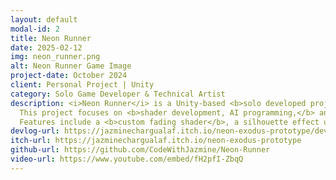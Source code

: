 ```yaml
---
layout: default
modal-id: 2
title: Neon Runner
date: 2025-02-12
img: neon_runner.png
alt: Neon Runner Game Image
project-date: October 2024
client: Personal Project | Unity
category: Solo Game Developer & Technical Artist
description: <i>Neon Runner</i> is a Unity-based <b>solo developed project</b> for a one-month game development challenge. 
  This project focuses on <b>shader development, AI programming,</b> and <b>post-processing</b>. 
  Features include a <b>custom fading shader</b>, a silhouette effect using <b>URP</b>, and directional <b>3D audio</b>.
devlog-url: https://jazminechargualaf.itch.io/neon-exodus-prototype/devlog/825804/neon-exodus-prototype-devtober-postmortem
itch-url: https://jazminechargualaf.itch.io/neon-exodus-prototype
github-url: https://github.com/CodeWithJazmine/Neon-Runner
video-url: https://www.youtube.com/embed/fH2pfI-ZbqQ
---
```

